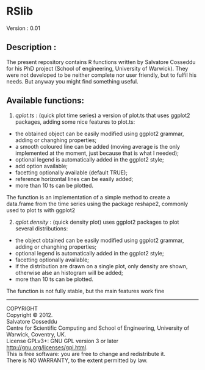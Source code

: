 RSlib
=====
Version     : 0.01	


Description : 
-----------

The present repository contains R functions written by Salvatore Cosseddu for his PhD project (School of engineering, University of Warwick). 
They were not developed to be neither complete nor user friendly, but to fulfil his needs. 
But anyway you might find something useful. 

Available functions:
------

1. _qplot.ts_ : (quick plot time series) a version of plot.ts that uses ggplot2 packages, adding some nice features to plot.ts:  
  *   the obtained object can be easily modified using ggplot2 grammar, adding or changhing properties;
  *   a smooth coloured line can be added (moving average is the only implemented at the moment, just because that is what I needed);
  *   optional legend is automatically added in the ggplot2 style;
  *   add option available;
  *   facetting optionally available (default TRUE);
  *   reference horizontal lines can be easily added;
  *   more than 10 ts can be plotted.

  The function is an implementation of a simple method to create a data.frame from the time series using the package reshape2, 
  commonly used to plot ts with ggplot2

2. _qplot.density_ : (quick density plot) uses ggplot2 packages to plot several distributions:
  *   the object obtained can be easily modified using ggplot2 grammar, adding or changhing properties;
  *   optional legend is automatically added in the ggplot2 style;
  *   facetting optionally available;
  *   if the distribution are drawn on a single plot, only density are shown, otherwise alse an histogram will be added;
  *   more than 10 ts can be plotted.

  The function is not fully stable, but the main features work fine


------
										  
  COPYRIGHT					       				  
  Copyright © 2012.  
  Salvatore Cosseddu		       				  
  Centre for Scientific Computing and School of Engineering, University of Warwick, Coventry, UK.		       	  
  License GPLv3+: GNU GPL version 3 or later <http://gnu.org/licenses/gpl.html>.  
  This is free software: you are free to change and redistribute it.         	  
  There is NO WARRANTY, to the extent permitted by law.          		  


